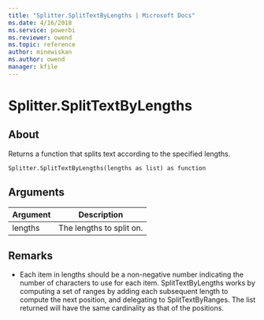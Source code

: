 ```yaml
---
title: "Splitter.SplitTextByLengths | Microsoft Docs"
ms.date: 4/16/2018
ms.service: powerbi
ms.reviewer: owend
ms.topic: reference
author: minewiskan
ms.author: owend
manager: kfile
---
```

# Splitter.SplitTextByLengths

  
## About  
Returns a function that splits text according to the specified lengths.  
  
```  
Splitter.SplitTextByLengths(lengths as list) as function  
```  
  
## Arguments  
  
|Argument|Description|  
|------------|---------------|  
|lengths|The lengths to split on.|  
  
## <a name="__toc360789931"></a>Remarks  
  
-   Each item in lengths should be a non-negative number indicating the number of characters to use for each item.  SplitTextByLengths works by computing a set of ranges by adding each subsequent length to compute the next position, and delegating to SplitTextByRanges.  The list returned will have the same cardinality as that of the positions.  
  
